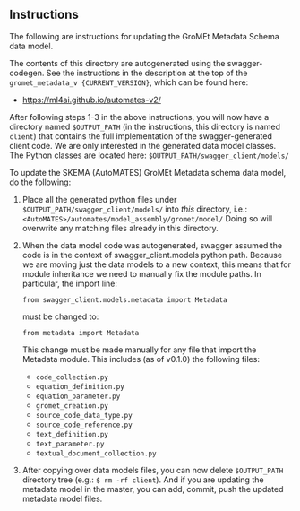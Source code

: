 ## Instructions

The following are instructions for updating the GroMEt Metadata Schema data 
model.

The contents of this directory are autogenerated using the swagger-codegen. 
See the instructions in the description at the top of the `gromet_metadata_v
{CURRENT_VERSION}`, which can be found here:
- https://ml4ai.github.io/automates-v2/

After following steps 1-3 in the above instructions, you will now have a 
directory named `$OUTPUT_PATH` (in the instructions, this directory is 
named `client`) that contains the full implementation of the 
swagger-generated client code. We are only interested in the generated data 
model classes. The Python classes are located here: 
`$OUTPUT_PATH/swagger_client/models/`

To update the SKEMA (AutoMATES) GroMEt Metadata schema data model, do the 
following:

1. Place all the generated python files under 
   `$OUTPUT_PATH/swagger_client/models/` into _this_ directory, i.e.:
   `<AutoMATES>/automates/model_assembly/gromet/model/`
   Doing so will overwrite any matching files already in this directory.

2. When the data model code was autogenerated, swagger assumed the code 
   is in the context of swagger_client.models python path. Because we are 
   moving just the data models to a new context, this means that for module 
   inheritance we need to manually fix the module paths. In particular, the 
   import line:
      ```
      from swagger_client.models.metadata import Metadata
      ```
   must be changed to:
      ```
      from metadata import Metadata
      ```
   This change must be made manually for any file that import the Metadata 
   module. This includes (as of v0.1.0) the following files:
   - `code_collection.py`
   - `equation_definition.py`
   - `equation_parameter.py`
   - `gromet_creation.py`
   - `source_code_data_type.py`
   - `source_code_reference.py`
   - `text_definition.py`
   - `text_parameter.py`
   - `textual_document_collection.py`

3. After copying over data models files, you can now delete `$OUTPUT_PATH` 
   directory tree (e.g.: `$ rm -rf client`).
   And if you are updating the metadata model in the master, you can add, 
   commit, push the updated metadata model files.

